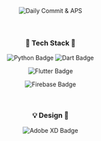 <div align="center">
  <img src="https://firebasestorage.googleapis.com/v0/b/notice1458-storage.appspot.com/o/Daily%20commit%20%26%20APS.svg?alt=media&token=531942e7-a8e5-4538-995a-389d7e4a1789" alt="Daily Commit & APS">
    <br>
    <br>
    <br>
    <h3>🔧 Tech Stack 🔨</h3>
    <p>
        <img src="http://img.shields.io/badge/-Python-3776ab?style=flat-square&logo=Python&logoColor=ffffff" alt="Python Badge">
        <img src="http://img.shields.io/badge/-Dart-0175c2?style=flat-square&logo=Dart" alt="Dart Badge">
    </p>
    <p>
        <img src="http://img.shields.io/badge/-Flutter-02569b?style=flat-square&logo=flutter" alt="Flutter Badge">
    </p>
    <p>
    	<img src="http://img.shields.io/badge/-Firebase-ffca28?style=flat-square&logo=Firebase&logoColor=000000" alt="Firebase Badge">
    </p>
    <br>
    <h3>💡 Design 🎨</h3>
    <p>
    	<img src="http://img.shields.io/badge/-Adobe%20XD-470137?style=flat-square&logo=adobexd&logoColor=ff61f6" alt="Adobe XD Badge">
    </p>
</div>
